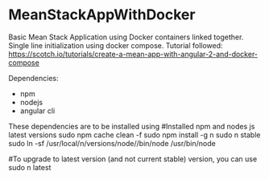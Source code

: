 # MeanStackAppWithDocker
Basic Mean Stack Application using Docker containers linked together. Single line initialization using docker compose. 
Tutorial followed: https://scotch.io/tutorials/create-a-mean-app-with-angular-2-and-docker-compose

Dependencies:
- npm
- nodejs
- angular cli

These dependencies are to be installed using
#Installed npm and nodes js latest versions
sudo npm cache clean -f
sudo npm install -g n
sudo n stable
sudo ln -sf /usr/local/n/versions/node/<VERSION>/bin/node /usr/bin/node

#To upgrade to latest version (and not current stable) version, you can use
sudo n latest

